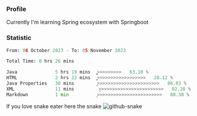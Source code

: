 ### Profile 

Currently I'm learning Spring ecosystem with Springboot

### Statistic
<!--START_SECTION:waka-->

```python
From: 06 October 2023 - To: 05 November 2023

Total Time: 8 hrs 26 mins

Java              5 hrs 19 mins   ͎͎͎͎͎͎͎͎͎͎͎͎͎͎͎̞>>>>>>>>>   63.10 %
HTML              2 hrs 22 mins   ͎͎͎͎͎͎͎>>>>>>>>>>>>>>>>>>   28.12 %
Java Properties   30 mins         ͎̦>>>>>>>>>>>>>>>>>>>>>>>   06.03 %
XML               11 mins         ̦>>>>>>>>>>>>>>>>>>>>>>>>   02.28 %
Markdown          1 min           ͙>>>>>>>>>>>>>>>>>>>>>>>>   00.30 %
```

<!--END_SECTION:waka-->

If you love snake eater here the snake 
<picture>
  <source media="(prefers-color-scheme: dark)" srcset="https://github.com/pradana4648/pradana4648/blob/c0566a83ca6ea5f2e46bab00e717c4c82b4b5c4c/github-contribution-grid-snake-dark.svg" />
  <source media="(prefers-color-scheme: light)" srcset="https://github.com/pradana4648/pradana4648/blob/c0566a83ca6ea5f2e46bab00e717c4c82b4b5c4c/github-contribution-grid-snake.svg" />
  <img alt="github-snake" src="https://github.com/pradana4648/pradana4648/blob/c0566a83ca6ea5f2e46bab00e717c4c82b4b5c4c/github-contribution-grid-snake.svg" />
</picture>
